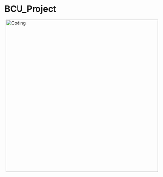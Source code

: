 # BCU_Project

<img align="right" alt="Coding" width="500" src="https://github.com/sharathprakash81/BCU_Project/blob/main/Media1.mp4">
